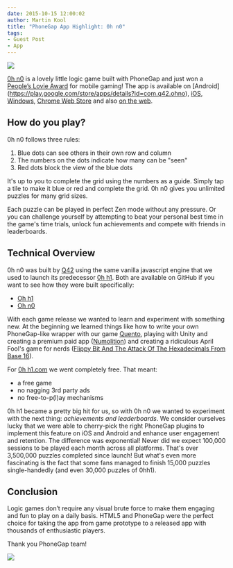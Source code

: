 ```yaml
---
date: 2015-10-15 12:00:02
author: Martin Kool
title: "PhoneGap App Highlight: 0h n0"
tags:
- Guest Post
- App
---
```


![](/blog/uploads/2015-10/ohno-icon.png)

[0h n0](https://itunes.apple.com/us/app/0h-n0/id957191082?mt=8) is a lovely little logic game built with PhoneGap and just won a [People’s Lovie Award](http://winners.lovieawards.eu) for mobile gaming! The app is available on [Android] (https://play.google.com/store/apps/details?id=com.q42.ohno), [iOS](https://itunes.apple.com/us/app/0h-n0/id957191082?mt=8), [Windows](http://apps.microsoft.com/windows/app/0h-n0/a2f7310f-f6b1-45f0-bc07-ebde87d4ef55), [Chrome Web Store](https://chrome.google.com/webstore/detail/0h-n0/mmlppcigaeejjlibnlkfhahnknjaoglj?hl=en) and also [on the web](http://0hn0.com/).

## How do you play?
0h n0 follows three rules:

1. Blue dots can see others in their own row and column
2. The numbers on the dots indicate how many can be
"seen"
3. Red dots block the view of the blue dots

It's up to you to complete the grid using the numbers as a guide. Simply tap a tile to make it blue or red and complete the grid. 0h n0 gives you unlimited puzzles for many grid sizes.

Each puzzle can be played in perfect Zen mode without any pressure. Or you can challenge yourself by attempting to beat your personal best time in the game's time trials, unlock fun achievements and compete with friends in leaderboards.

## Technical Overview
0h n0 was built by [Q42](http://q42.com) using the same vanilla javascript engine that we used to launch its predecessor [0h h1](http://0hh1.com). Both are available on GitHub if you want to see how they were built specifically:

- [Oh h1](https://github.com/Q42/0hh1)
- [Oh n0](https://github.com/Q42/0hn0)

With each game release we wanted to learn and experiment with something new. At the beginning we learned things like how to write your own PhoneGap-like wrapper with our game [Quento](http://quento.com/), playing with Unity and creating a premium paid app ([Numolition](http://numolition.com/)) and creating a ridiculous April Fool's game for nerds ([Flippy Bit And The Attack Of The Hexadecimals From Base 16](http://flippybitandtheattackofthehexadecimalsfrombase16.com/)).

For [0h h1.com](http://0hh1.com) we went completely free. That meant:

- a free game
- no nagging 3rd party ads
- no free-to-p(l)ay mechanisms

0h h1 became a pretty big hit for us, so with 0h n0 we wanted to experiment with the next thing: *achievements and leaderboards*. We consider ourselves lucky that we were able to cherry-pick the right PhoneGap plugins to implement this feature on iOS and Android and enhance user engagement and retention. The difference was exponential! Never did we expect 100,000 sessions to be played each month across all platforms. That's over 3,500,000 puzzles completed since launch! But what's even more fascinating is the fact that some fans managed to finish 15,000 puzzles single-handedly (and even 30,000 puzzles of 0hh1).

## Conclusion
Logic games don’t require any visual brute force to make them engaging and fun to play on a daily basis. HTML5 and PhoneGap were the perfect choice for taking the app from game prototype to a released app with thousands of enthusiastic players.

Thank you PhoneGap team!

![](/blog/uploads/2015-10/ohno_ss.png)

